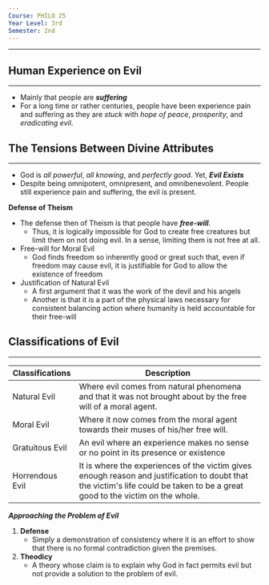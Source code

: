 ```yaml
---
Course: PHILO 25
Year Level: 3rd
Semester: 2nd
---
```

---

## Human Experience on Evil
---
- Mainly that people are ***suffering***
- For a long time or rather centuries, people have been experience pain and suffering as they are *stuck* with *hope of peace*, *prosperity*, and *eradicating evil*.

## The Tensions Between Divine Attributes
---
- God is *all powerful*, *all knowing*, and *perfectly good*. Yet, ***Evil Exists***
- Despite being omnipotent, omnipresent, and omnibenevolent. People still experience pain and suffering, the evil is present.

**Defense of Theism**
- The defense then of Theism is that people have ***free-will***.
	- Thus, it is logically impossible for God to create free creatures but limit them on not doing evil. In a sense, limiting them is not free at all.
- Free-will for Moral Evil
	- God finds freedom so inherently good or great such that, even if freedom may cause evil, it is justifiable for God to allow the existence of freedom
- Justification of Natural Evil
	- A first argument that it was the work of the devil and his angels
	- Another is that it is a part of the physical laws necessary for consistent balancing action where humanity is held accountable for their free-will

## Classifications of Evil
---

| Classifications | Description                                                                                                                                                                   |
| --------------- | ----------------------------------------------------------------------------------------------------------------------------------------------------------------------------- |
| Natural Evil    | Where evil comes from natural phenomena and that it was not brought about by the free will of a moral agent.                                                                  |
| Moral Evil      | Where it now comes from the moral agent towards their muses of his/her free will.                                                                                             |
| Gratuitous Evil | An evil where an experience makes no sense or no point in its presence or existence                                                                                           |
| Horrendous Evil | It is where the experiences of the victim gives enough reason and justification to doubt that the victim's life could be taken to be a great good to the victim on the whole. |

***Approaching the Problem of Evil***
1. **Defense**
	- Simply a demonstration of consistency where it is an effort to show that there is no formal contradiction given the premises.
2. **Theodicy**
	- A theory whose claim is to explain why God in fact permits evil but not provide a solution to the problem of evil.



